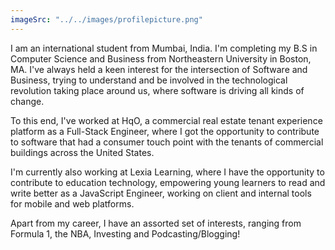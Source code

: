 ```yaml
---
imageSrc: "../../images/profilepicture.png"
---
```


I am an international student from Mumbai, India. I'm completing my B.S in Computer Science and Business from Northeastern University in Boston, MA. I've always held a keen interest for the intersection of Software and Business, trying to understand and be involved in the technological revolution taking place around us, where software is driving all kinds of change.

To this end, I've worked at HqO, a commercial real estate tenant experience platform as a Full-Stack Engineer, where I got the opportunity to contribute to software that had a consumer touch point with the tenants of commercial buildings across the United States.

I'm currently also working at Lexia Learning, where I have the opportunity to contribute to education technology, empowering young learners to read and write better as a JavaScript Engineer, working on client and internal tools for mobile and web platforms.

Apart from my career, I have an assorted set of interests, ranging from Formula 1, the NBA, Investing and Podcasting/Blogging!


